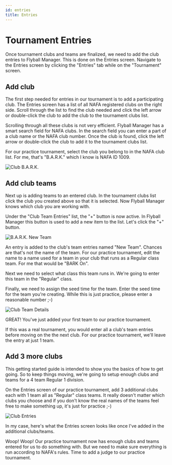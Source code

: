 ```yaml
---
id: entries
title: Entries
---
```


# Tournament Entries

Once tournament clubs and teams are finalized, we need to add the club entries to Flyball Manager. This is done on the Entries screen. Navigate to the Entries screen by clicking the "Entries" tab while on the "Tournament" screen.

## Add club

The first step needed for entries in our tournament is to add a participating club. The Entries screen has a list of all NAFA registered clubs on the right side. Scroll through the list to find the club needed and click the left arrow or double-click the club to add the club to the tournament clubs list.

Scrolling through all these clubs is not very efficient. Flyball Manager has a smart search field for NAFA clubs. In the search field you can enter a part of a club name or the NAFA club number. Once the club is found, click the left arrow or double-click the club to add it to the tournament clubs list.

For our practice tournament, select the club you belong to in the NAFA club list. For me, that's "B.A.R.K." which I know is NAFA ID 1009.

![Club B.A.R.K.](/img/entries-bark-search.png)

## Add club teams

Next up is adding teams to an entered club. In the tournament clubs list click the club you created above so that it is selected. Now Flyball Manager knows which club you are working with.

Under the "Club Team Entries" list, the "+" button is now active. In Flyball Manager this button is used to add a new item to the list. Let's click the "+" button.

![B.A.R.K. New Team](/img/entries-new-club-team.png)

An entry is added to the club's team entries named "New Team". Chances are that's not the name of the team. For our practice tournament, edit the name to a name used for a team in your club that runs as a Regular class team. For me that would be "BARK On".

Next we need to select what class this team runs in. We're going to enter this team in the "Regular" class.

Finally, we need to assign the seed time for the team. Enter the seed time for the team you're creating. While this is just practice, please enter a reasonable number ;-)

![Club Team Details](/img/entries-club-team-detail.png)

GREAT! You've just added your first team to our practice tournament.

If this was a real tournament, you would enter all a club's team entries before moving on the the next club. For our practice tournament, we'll leave the entry at just 1 team.

## Add 3 more clubs

This getting started guide is intended to show you the basics of how to get going. So to keep things moving, we're going to setup enough clubs and teams for a 4 team Regular 1 division.

On the Entries screen of our practice tournament, add 3 additional clubs each with 1 team all as "Regular" class teams. It really doesn't matter which clubs you choose and if you don't know the real names of the teams feel free to make something up, it's just for practice ;-)

![Club Entries](/img/entries-4-clubs.png)

In my case, here's what the Entries screen looks like once I've added in the additional clubs/teams.

Woop! Woop! Our practice tournament now has enough clubs and teams entered for us to do something with. But we need to make sure everything is run according to NAFA's rules. Time to add a judge to our practice tournament.
